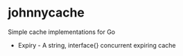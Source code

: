 # johnnycache

Simple cache implementations for Go

* Expiry - A string, interface{} concurrent expiring cache